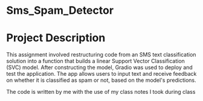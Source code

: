 # Sms_Spam_Detector
# Project Description
This assignment involved restructuring code from an SMS text classification solution into a function that builds a linear Support Vector Classification (SVC) model. After constructing the model, Gradio was used to deploy and test the application. The app allows users to input text and receive feedback on whether it is classified as spam or not, based on the model's predictions.

The code is written by me with the use of my class notes I took during class
